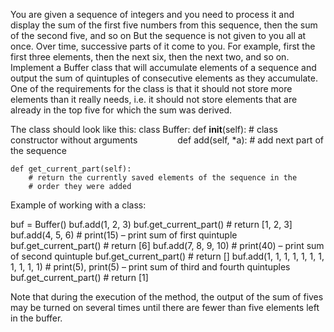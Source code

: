 You are given a sequence of integers and you need to process it and display the sum of the first five numbers from this sequence, then the sum of the second five, and so on
But the sequence is not given to you all at once. Over time, successive parts of it come to you. For example, first the first three elements, then the next six, then the next two, and so on.
Implement a Buffer class that will accumulate elements of a sequence and output the sum of quintuples of consecutive elements as they accumulate.
One of the requirements for the class is that it should not store more elements than it really needs, i.e. it should not store elements that are already in the top five for which the sum was derived.

The class should look like this:
class Buffer:
    def __init__(self):
        # class constructor without arguments
    
    def add(self, *a):
        # add next part of the sequence

    def get_current_part(self):
        # return the currently saved elements of the sequence in the 
        # order they were added

Example of working with a class:

buf = Buffer()
buf.add(1, 2, 3)
buf.get_current_part() # return [1, 2, 3]
buf.add(4, 5, 6) # print(15) – print sum of first quintuple
buf.get_current_part() # return [6]
buf.add(7, 8, 9, 10) # print(40) – print sum of second quintuple
buf.get_current_part() # return []
buf.add(1, 1, 1, 1, 1, 1, 1, 1, 1, 1, 1) # print(5), print(5) – print sum of third and fourth quintuples
buf.get_current_part() # return [1]

Note that during the execution of the <add> method, the output of the sum of fives may be turned on several times until there are fewer than five elements left in the buffer.